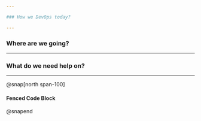 ```yaml
---

### How we DevOps today?

---
```


### Where are we going?

---

### What do we need help on?

---

@snap[north span-100]
#### Fenced Code Block
@snapend
